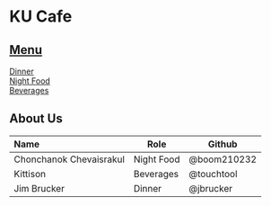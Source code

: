 # KU Cafe

## [Menu](Menu.md)
  
[Dinner](Menu#dinner)    
[Night Food](/Menu.md#night-food)    
[Beverages](/Menu.md#beverages)  

## About Us

| Name      | Role      | Github          |
|:----------|-----------|-----------------|
| Chonchanok Chevaisrakul | Night Food | @boom210232 |
| Kittison | Beverages | @touchtool       |
| Jim Brucker |  Dinner | @jbrucker       |


